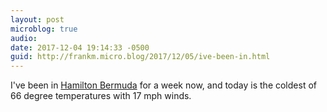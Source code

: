 ```yaml
---
layout: post
microblog: true
audio: 
date: 2017-12-04 19:14:33 -0500
guid: http://frankm.micro.blog/2017/12/05/ive-been-in.html
---
```

I've been in [Hamilton Bermuda](https://www.bermuda-attractions.com/bermuda2_00001d.htm) for a week now, and today is the coldest of 66 degree temperatures with 17 mph winds. 
